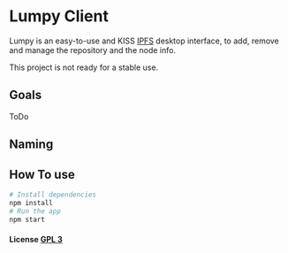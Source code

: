 # Lumpy Client
Lumpy is an easy-to-use and KISS [IPFS](http://ipfs.io) desktop interface, to add,
remove and manage the repository and the node info.

This project is not ready for a stable use.

## Goals
ToDo

## Naming

## How To use

```bash
# Install dependencies
npm install
# Run the app
npm start
```

#### License [GPL 3](LICENSE.md)
